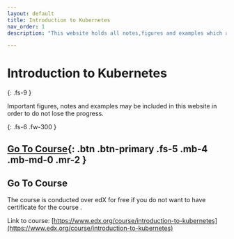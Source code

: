 ```yaml
---
layout: default
title: Introduction to Kubernetes
nav_order: 1
description: "This website holds all notes,figures and examples which are taken from Introduction to Kubernetes course conducted by EdX"

---
```


# Introduction to Kubernetes
{: .fs-9 }

Important figures, notes and examples may be included in this website in order to do not lose the progress. 

{: .fs-6 .fw-300 }

[Go To Course](https://www.edx.org/course/introduction-to-kubernetes){: .btn .btn-primary .fs-5 .mb-4 .mb-md-0 .mr-2 }
---

## Go To Course 

The course is conducted over edX for free if you do not want to have certificate for the course . 

Link to course: [https://www.edx.org/course/introduction-to-kubernetes](https://www.edx.org/course/introduction-to-kubernetes) 


